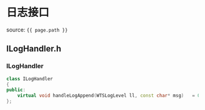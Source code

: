 # 日志接口

source: `{{ page.path }}`

## ILogHandler.h

### ILogHandler

```cpp
class ILogHandler
{
public:
	virtual void handleLogAppend(WTSLogLevel ll, const char* msg)	= 0;
};
```